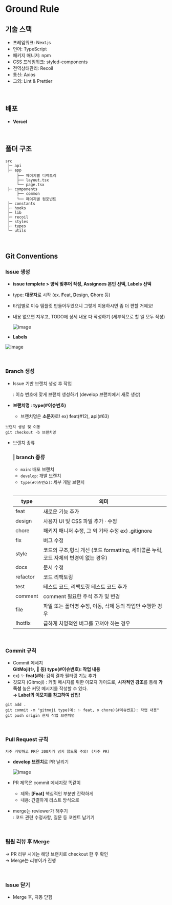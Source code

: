 # Ground Rule
## 기술 스택

- 프레임워크: Next.js
- 언어: TypeScript
- 패키지 매니저: npm
- CSS 프레임워크: styled-components
- 전역상태관리: Recoil
- 통신: Axios
- 그외: Lint & Prettier

<br/>

## 배포

- **Vercel**

<br/>

## 폴더 구조

```
src
 ├─ api
 ├─ app
     ├── 페이지별 디렉토리
     ├── layout.tsx
     └── page.tsx
 ├─ components                   			 
     ├── common
     └── 페이지별 컴포넌트
 ├─ constants
 ├─ hooks
 ├─ lib
 ├─ recoil
 ├─ styles
 ├─ types
 └─ utils
```

<br/>

## Git Conventions

### Issue 생성

- **issue templete > 양식 맞추어 작성, Assignees 본인 선택, Labels 선택**
- type: **대문자**로 시작 (ex. **F**eat, **D**esign, **C**hore 등)
- 타입별로 이슈 템플릿 만들어두었으니 그렇게 이용하시면 좀 더 편할 거예요!
- 내용 없으면 지우고, TODO에 상세 내용 다 작성하기 (세부적으로 할 일 모두 작성)
    
    ![image](https://github.com/user-attachments/assets/fece48bc-68db-4e39-9b13-02560bb20bc9)

    

- **Labels**

![image](https://github.com/user-attachments/assets/1c4e8063-d0e0-44a5-a28f-14d7e19ec54d)

<br/>

### Branch 생성

- Issue 기반 브랜치 생성 후 작업
    
    : 이슈 번호에 맞게 브랜치 생성하기 (develop 브랜치에서 새로 생성)
    
- **브랜치명**
: **type(#이슈번호)**
    - 브랜치명은 **소문자**로!
    ex) **f**eat(#12), **a**pi(#63)

```
브랜치 생성 및 이동
git checkout -b 브랜치명
```

- 브랜치 종류
    
    ### |  **branch 종류**
    
    - `main`: 배포 브랜치
    - `develop`: 개발 브랜치
    - `type(#이슈번호)`: 세부 개발 브랜치
    <br/>
    
    | type | 의미 |
    | --- | --- |
    | feat | 새로운 기능 추가 |
    | design | 사용자 UI 및 CSS 파일 추가 · 수정 |
    | chore | 패키지 매니저 수정, 그 외 기타 수정 ex) .gitignore |
    | fix | 버그 수정 |
    | style | 코드의 구조,형식 개선 (코드 formatting, 세미콜론 누락, 코드 자체의 변경이 없는 경우) |
    | docs | 문서 수정 |
    | refactor | 코드 리팩토링 |
    | test | 테스트 코드, 리팩토링 테스트 코드 추가 |
    | comment | comment 필요한 주석 추가 및 변경 |
    | file | 파일 또는 폴더명 수정, 이동, 삭제 등의 작업만 수행한 경우 |
    | !hotfix | 급하게 치명적인 버그를 고쳐야 하는 경우 |

<br/>

### Commit 규칙

- Commit 메세지 <br/>
  **GitMoji(✨, 🐛 등)** **type(#이슈번호): 작업 내용**
- ex) ✨ **feat(#5)**: 검색 결과 필터링 기능 추가
- 깃모지 (Gitmoji) : 커밋 메시지를 위한 이모지 가이드로, **시각적인 강조**를 통해 **가독성** 높은 커밋 메시지를 작성할 수 있다. <br/>
                     **→ Label의 이모지를 참고하여 삽입!**

```tsx
git add .
git commit -m "gitmoji type(예: ✨ feat, ⚙ chore)(#이슈번호): 작업 내용"
git push origin 현재 작업 브랜치명
```

<br/>

### Pull Request 규칙


```
자주 커밋하고 PR은 300자가 넘지 않도록 주의! (자주 PR)
```

- **develop 브랜치**로 PR 날리기
    
   ![image](https://github.com/user-attachments/assets/adf3ac33-4381-44f2-8db0-6a32cf4281c3)

    
- PR 제목은 commit 메세지랑 똑같이
    - 제목: **[Feat]** 핵심적인 부분만 간략하게
    - 내용: 간결하게 리스트 방식으로
- merge는 reviewer가 해주기 <br/>
: 코드 관련 수정사항, 질문 등 코멘트 남기기

<br/>

### 팀원 리뷰 후 Merge

→ PR 리뷰 시에는 해당 브랜치로 checkout 한 후 확인
<br/>
→ Merge는 리뷰어가 진행

<br/>

### Issue 닫기

- Merge 후, 자동 닫힘
